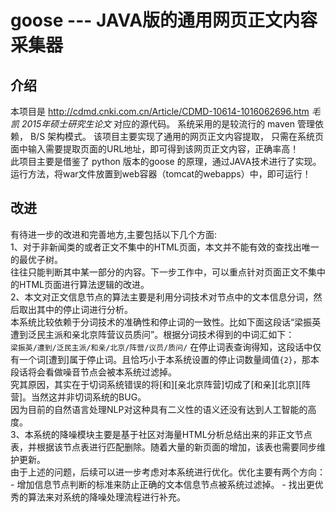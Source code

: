 # goose --- JAVA版的通用网页正文内容采集器
## 介绍
  本项目是 http://cdmd.cnki.com.cn/Article/CDMD-10614-1016062696.htm  *毛凯 2015年硕士研究生论文* 对应的源代码。
  系统采用的是较流行的 maven 管理依赖， B/S 架构模式。
  该项目主要实现了通用的网页正文内容提取， 只需在系统页面中输入需要提取页面的URL地址，即可得到该网页正文内容，正确率高！<br/>
  此项目主要是借鉴了 python 版本的goose 的原理，通过JAVA技术进行了实现。
  运行方法，将war文件放置到web容器（tomcat的webapps）中，即可运行！
  
## 改进

   有待进一步的改进和完善地方,主要包括以下几个方面: <br />
	1、对于非新闻类的或者正文不集中的HTML页面，本文并不能有效的查找出唯一的最优子树。<br />
		往往只能判断其中某一部分的内容。下一步工作中，可以重点针对页面正文不集中的HTML页面进行算法逻辑的改进。 <br />
	2、本文对正文信息节点的算法主要是利用分词技术对节点中的文本信息分词，然后取出其中的停止词进行分析。<br />
		本系统比较依赖于分词技术的准确性和停止词的一致性。比如下面这段话“梁振英遭到泛民主派和亲北京阵营议员质问”。根据分词技术得到的中词汇如下：<br />
          `梁振英/遭到/泛民主派/和亲/北京/阵营/议员/质问/`
	在停止词表查询得知，这段话中仅有一个词[遭到]属于停止词。且恰巧小于本系统设置的停止词数量阈值`{2}`，那本段话将会看做噪音节点会被本系统过滤掉。 <br/>
	究其原因，其实在于切词系统错误的将[和][亲北京阵营]切成了[和亲][北京][阵营]。当然这并非切词系统的BUG。 <br/>
	因为目前的自然语言处理NLP对这种具有二义性的语义还没有达到人工智能的高度。<br/>
	3、本系统的降噪模块主要是基于社区对海量HTML分析总结出来的非正文节点表，并根据该节点表进行匹配删除。随着大量的新页面的增加，该表也需要同步维护更新。<br/>
	由于上述的问题，后续可以进一步考虑对本系统进行优化。优化主要有两个方向：<br/>
	- 增加信息节点判断的标准来防止正确的文本信息节点被系统过滤掉。
	- 找出更优秀的算法来对系统的降噪处理流程进行补充。
  
  
  
  
  
  
  
	
